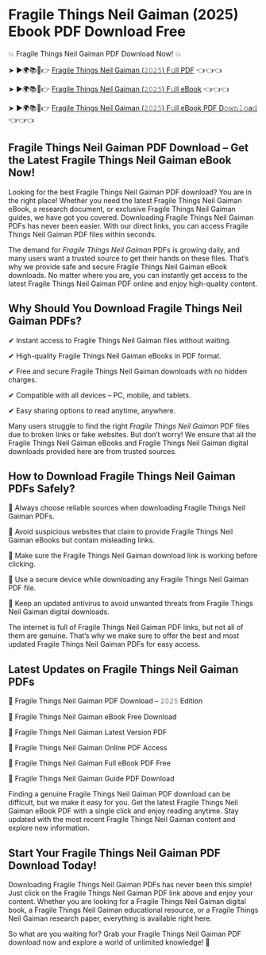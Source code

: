 # Fragile Things Neil Gaiman (2025) Ebook PDF Download Free

💥 Fragile Things Neil Gaiman PDF Download Now! 💥

➤ ►🌍📚📱👉 [Fragile Things Neil Gaiman (𝟸𝟶𝟸𝟻) F𝚞ll PDF](https://getpdf.xyz/fragile-things-neil-gaiman) 👈👈👈


➤ ►🌍📚📱👉 [Fragile Things Neil Gaiman (𝟸𝟶𝟸𝟻) F𝚞ll eBook](https://getpdf.xyz/fragile-things-neil-gaiman) 👈👈👈


➤ ►🌍📚📱👉 [Fragile Things Neil Gaiman (𝟸𝟶𝟸𝟻) F𝚞ll eBook PDF D𝚘𝚠𝚗𝚕𝚘a𝚍](https://getpdf.xyz/fragile-things-neil-gaiman) 👈👈👈


## Fragile Things Neil Gaiman PDF Download – Get the Latest Fragile Things Neil Gaiman eBook Now!

Looking for the best Fragile Things Neil Gaiman PDF download? You are in the right place! Whether you need the latest Fragile Things Neil Gaiman eBook, a research document, or exclusive Fragile Things Neil Gaiman guides, we have got you covered. Downloading Fragile Things Neil Gaiman PDFs has never been easier. With our direct links, you can access Fragile Things Neil Gaiman PDF files within seconds.

The demand for *Fragile Things Neil Gaiman* PDFs is growing daily, and many users want a trusted source to get their hands on these files. That’s why we provide safe and secure Fragile Things Neil Gaiman eBook downloads. No matter where you are, you can instantly get access to the latest Fragile Things Neil Gaiman PDF online and enjoy high-quality content.

## Why Should You Download Fragile Things Neil Gaiman PDFs?

✔ Instant access to Fragile Things Neil Gaiman files without waiting.

✔ High-quality Fragile Things Neil Gaiman eBooks in PDF format.

✔ Free and secure Fragile Things Neil Gaiman downloads with no hidden charges.

✔ Compatible with all devices – PC, mobile, and tablets.

✔ Easy sharing options to read anytime, anywhere.

Many users struggle to find the right *Fragile Things Neil Gaiman* PDF files due to broken links or fake websites. But don’t worry! We ensure that all the Fragile Things Neil Gaiman eBooks and Fragile Things Neil Gaiman digital downloads provided here are from trusted sources.

## How to Download Fragile Things Neil Gaiman PDFs Safely?

📌 Always choose reliable sources when downloading Fragile Things Neil Gaiman PDFs.

📌 Avoid suspicious websites that claim to provide Fragile Things Neil Gaiman eBooks but contain misleading links.

📌 Make sure the Fragile Things Neil Gaiman download link is working before clicking.

📌 Use a secure device while downloading any Fragile Things Neil Gaiman PDF file.

📌 Keep an updated antivirus to avoid unwanted threats from Fragile Things Neil Gaiman digital downloads.

The internet is full of Fragile Things Neil Gaiman PDF links, but not all of them are genuine. That’s why we make sure to offer the best and most updated Fragile Things Neil Gaiman PDFs for easy access.

## Latest Updates on Fragile Things Neil Gaiman PDFs

🔹 Fragile Things Neil Gaiman PDF Download – 𝟸𝟶𝟸𝟻 Edition

🔹 Fragile Things Neil Gaiman eBook Free Download

🔹 Fragile Things Neil Gaiman Latest Version PDF

🔹 Fragile Things Neil Gaiman Online PDF Access

🔹 Fragile Things Neil Gaiman Full eBook PDF Free

🔹 Fragile Things Neil Gaiman Guide PDF Download

Finding a genuine Fragile Things Neil Gaiman PDF download can be difficult, but we make it easy for you. Get the latest Fragile Things Neil Gaiman eBook PDF with a single click and enjoy reading anytime. Stay updated with the most recent Fragile Things Neil Gaiman content and explore new information.

## Start Your Fragile Things Neil Gaiman PDF Download Today!

Downloading Fragile Things Neil Gaiman PDFs has never been this simple! Just click on the Fragile Things Neil Gaiman PDF link above and enjoy your content. Whether you are looking for a Fragile Things Neil Gaiman digital book, a Fragile Things Neil Gaiman educational resource, or a Fragile Things Neil Gaiman research paper, everything is available right here.

So what are you waiting for? Grab your Fragile Things Neil Gaiman PDF download now and explore a world of unlimited knowledge! 🚀
